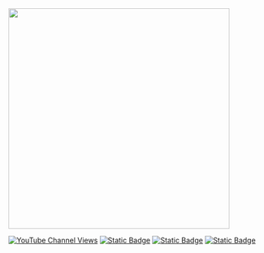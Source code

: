 <img src="https://radusalagean.com/wp-content/uploads/2025/03/radu-salagean-banner-blue-github-profile.svg" width="435">

[![YouTube Channel Views](https://img.shields.io/youtube/channel/views/UCrxoO9Y0wupReTNxmEIpIdw?style=for-the-badge&logo=youtube&label=tutorial%20views&labelColor=%23ff0000&color=%23333333&link=https%3A%2F%2Fwww.youtube.com%2Fplaylist%3Flist%3DPLeYPyxTMnOLW7O_AZWLWHgeMIMMBYOZLu)](https://www.youtube.com/playlist?list=PLeYPyxTMnOLW7O_AZWLWHgeMIMMBYOZLu)
[![Static Badge](https://img.shields.io/badge/Blog%20-%20%23464342?style=for-the-badge&logo=wordpress&link=https%3A%2F%2Fradusalagean.com%2F)](https://radusalagean.com)
[![Static Badge](https://img.shields.io/badge/Projects%20I%20worked%20on%20-%20%2334A853?style=for-the-badge&logo=googleplay&link=https%3A%2F%2Fradusalagean.com%2Fportfolio)](https://radusalagean.com/portfolio)
[![Static Badge](https://img.shields.io/badge/Connect%20on%20LinkedIn%20-%20%230a66c2?style=for-the-badge&link=https%3A%2F%2Fwww.linkedin.com%2Fin%2Fradu-s-55329022b%2F)](https://www.linkedin.com/in/radu-s-55329022b/)

